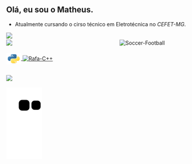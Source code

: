 ## Olá, eu sou o Matheus.
- Atualmente cursando o cirso técnico em Eletrotécnica no *CEFET-MG*.

<div>
  <a href="https://github.com/rafaballerini">
  <img height="180em" src="https://github-readme-stats.vercel.app/api?username=Matheusrammos&show_icons=true&icon_color=c70059&title_color=c70059&theme=dark&include_all_commits=true&count_private=true"/>
</div>

<div>
  <img height="127em" src="https://github-readme-stats.vercel.app/api/top-langs/?username=Matheusrammos&title_color=c70059&theme=dark&layout=compact"/>
  <img align="right" alt="Soccer-Football"  height="100" width="200" src="https://media1.tenor.com/m/dvt7LAzj8iQAAAAd/soccer-football.gif">
</div>
    
<div style="display: inline_block"><br>
  <img align="center" alt="Rafa-Python" height="30" width="40" src="https://raw.githubusercontent.com/devicons/devicon/master/icons/python/python-original.svg">
  <img align="center" alt="Rafa-C++" height="30" width="40" src="https://cdn.jsdelivr.net/gh/devicons/devicon@latest/icons/cplusplus/cplusplus-original.svg">
</div>

  ##
 
<div> 
  <a href = "mailto:contato@rafaballerini.tech"><img src="https://img.shields.io/badge/-Gmail-%23333?style=for-the-badge&logo=gmail&logoColor=white" target="_blank"></a>

  ![Snake animation](https://github.com/rafaballerini/rafaballerini/blob/output/github-contribution-grid-snake.svg)
 
</div>

